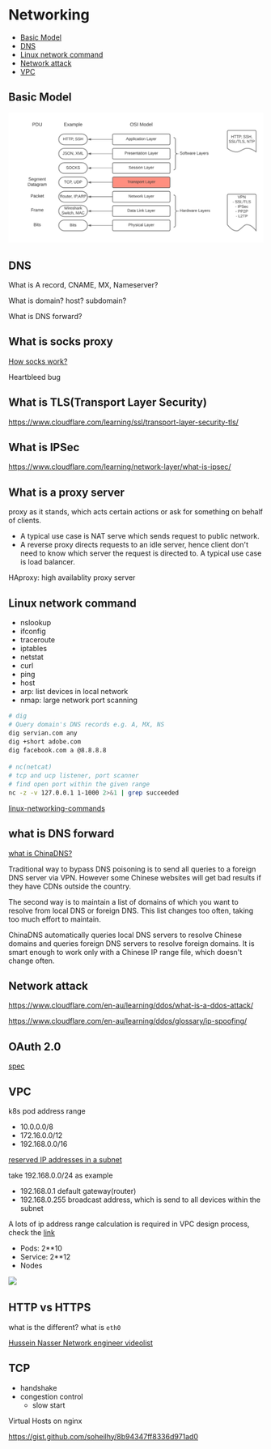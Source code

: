 # Networking

- [Basic Model](#basic-model)
- [DNS](#dns)
- [Linux network command](#linux-network-command)
- [Network attack](#network-attack)
- [VPC](#vpc)

## Basic Model

![osi_model](pics/osi.png)

## DNS

What is A record, CNAME, MX, Nameserver?

What is domain? host? subdomain?

What is DNS forward?

## What is socks proxy

[How socks work?](http://www.firewall.cx/vpn/vpn-guides-articles/1191-best-socks5-proxy-guide-torrenting-free-proxy-list.html)

Heartbleed bug

## What is TLS(Transport Layer Security)

https://www.cloudflare.com/learning/ssl/transport-layer-security-tls/

## What is IPSec

https://www.cloudflare.com/learning/network-layer/what-is-ipsec/

## What is a proxy server

proxy as it stands, which acts certain actions or ask for something on behalf of clients.

- A typical use case is NAT serve which sends request to public network.
- A reverse proxy directs requests to an idle server, hence client don't need to know which server the request is directed to. A typical use case is load balancer.

HAproxy: high availablity proxy server

## Linux network command

- nslookup
- ifconfig
- traceroute
- iptables
- netstat
- curl
- ping
- host
- arp: list devices in local network
- nmap: large network port scanning

```bash
# dig
# Query domain's DNS records e.g. A, MX, NS
dig servian.com any
dig +short adobe.com
dig facebook.com a @8.8.8.8

# nc(netcat)
# tcp and ucp listener, port scanner
# find open port within the given range
nc -z -v 127.0.0.1 1-1000 2>&1 | grep succeeded
```

[linux-networking-commands](https://mindmajix.com/linux-networking-commands-best-examples)

## what is DNS forward

[what is ChinaDNS?](https://github.com/shadowsocks/ChinaDNS)

 Traditional way to bypass DNS poisoning is to send all queries to a foreign DNS server via VPN. However some Chinese websites will get bad results if they have CDNs outside the country.

 The second way is to maintain a list of domains of which you want to resolve from local DNS or foreign DNS. This list changes too often, taking too much effort to maintain.

 ChinaDNS automatically queries local DNS servers to resolve Chinese domains and queries foreign DNS servers to resolve foreign domains. It is smart enough to work only with a Chinese IP range file, which doesn't change often.

## Network attack

https://www.cloudflare.com/en-au/learning/ddos/what-is-a-ddos-attack/

https://www.cloudflare.com/en-au/learning/ddos/glossary/ip-spoofing/

## OAuth 2.0

[spec](https://tools.ietf.org/html/rfc8693)

## VPC

k8s pod address range

- 10.0.0.0/8
- 172.16.0.0/12
- 192.168.0.0/16

[reserved IP addresses in a subnet](https://cloud.google.com/vpc/docs/vpc#reserved_ip_addresses_in_every_subnet)

take 192.168.0.0/24 as example

- 192.168.0.1 default gateway(router)
- 192.168.0.255 broadcast address, which is send to all devices within the subnet


A lots of ip address range calculation is required in VPC design process, check the [link](https://cloud.google.com/kubernetes-engine/docs/how-to/alias-ips)

- Pods: 2**10
- Service: 2**12
- Nodes

<img src="https://render.githubusercontent.com/render/math?math=N=2^{(32-S)}-4">

## HTTP vs HTTPS

what is the different?
what is `eth0`

[Hussein Nasser Network engineer videolist](https://www.youtube.com/playlist?list=PLQnljOFTspQUBSgBXilKhRMJ1ACqr7pTr)

## TCP

- handshake
- congestion control
  - slow start


Virtual Hosts on nginx 

https://gist.github.com/soheilhy/8b94347ff8336d971ad0